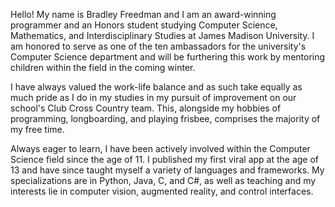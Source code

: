 Hello!
My name is Bradley Freedman and I am an award-winning programmer and 
an Honors student studying Computer Science, Mathematics, and Interdisciplinary 
Studies at James Madison University. I am honored to serve as one of the ten 
ambassadors for the university's Computer Science department and will be furthering 
this work by mentoring children within the field in the coming winter.

I have always valued the work-life balance and as such take equally as much pride 
as I do in my studies in my pursuit of improvement on our school's Club Cross Country 
team. This, alongside my hobbies of programming, longboarding, and playing frisbee, 
comprises the majority of my free time.

Always eager to learn, I have been actively involved within the Computer Science field 
since the age of 11. I published my first viral app at the age of 13 and have since 
taught myself a variety of languages and frameworks. My specializations are in Python, 
Java, C, and C#, as well as teaching and my interests lie in computer vision, augmented reality, and control interfaces.
